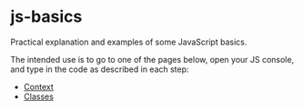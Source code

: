 # js-basics

Practical explanation and examples of some JavaScript basics.

The intended use is to go to one of the pages below, open your JS console, and type in the code as described in each step:

- [Context](CONTEXT.md)
- [Classes](CLASSES.md)

